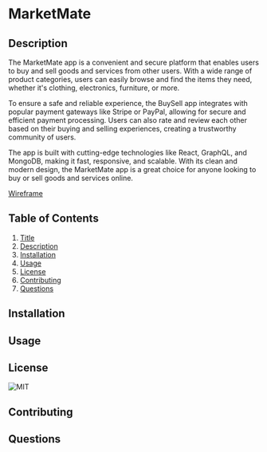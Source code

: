 # MarketMate

## Description
The MarketMate app is a convenient and secure platform that enables users to buy and sell goods and services from other users. With a wide range of product categories, users can easily browse and find the items they need, whether it's clothing, electronics, furniture, or more.

To ensure a safe and reliable experience, the BuySell app integrates with popular payment gateways like Stripe or PayPal, allowing for secure and efficient payment processing. Users can also rate and review each other based on their buying and selling experiences, creating a trustworthy community of users.

The app is built with cutting-edge technologies like React, GraphQL, and MongoDB, making it fast, responsive, and scalable. With its clean and modern design, the MarketMate app is a great choice for anyone looking to buy or sell goods and services online.

[Wireframe](https://excalidraw.com/#room=00d166a40614151dbeea,e9HXBJ32S6rvES-Bk0i1LQ)

## Table of Contents
1.  [Title](#title)
2.  [Description](#description)
3.  [Installation](#installation)
4.  [Usage](#usage)
5.  [License](#license)
6.  [Contributing](#contributing)
7.  [Questions](#questions)


## Installation


## Usage


## License
![MIT](https://img.shields.io/badge/license-MIT-blue)

## Contributing


## Questions

